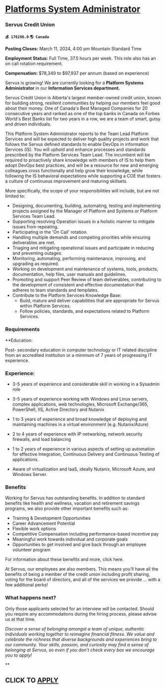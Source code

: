 # [Platforms System Administrator](https://www.remotewlb.com/apply/platforms-system-administrator)  
### Servus Credit Union  
#### `💰 176286.0` `🌎 Canada`  

**Posting Closes:** March 11, 2024, 4:00 pm Mountain Standard Time

 **Employment Status:** Full Time, 37.5 hours per week. This role also has an on call rotation requirement.

**Compensation:** $78,349 to $97,937 per annum (based on experience)

Servus is growing! We are currently looking for a **Platform Systems Administrator** in our **Information Services department.**

Servus Credit Union is Alberta's largest member-owned credit union, known for building strong, resilient communities by helping our members feel good about their money. One of Canada's Best Managed Companies for 20 consecutive years and ranked as one of the top banks in Canada on Forbes World's Best Banks list for two years in a row, we are a team of smart, gutsy and driven individuals.

This Platform System Administrator reports to the Team Lead Platform Services and will be expected to deliver high quality projects and work that follows the Servus defined standards to enable DevOps in information Services (IS). You will uphold and enhance processes and standards prescribed by the Platform Services Team Lead. The incumbent will be required to proactively share knowledge with members of IS to help them adopt DevOps best practices, and will be a resource for new and emerging colleagues cross functionally and help grow their knowledge, while following the IS behavioral expectations while supporting a COE that fosters a culture of continuous improvement and maturing skillsets.

More specifically, the scope of your responsibilities will include, but are not limited to:

  * Designing, documenting, building, automating, testing and implementing projects assigned by the Manager of Platform and Systems or Platform Services Team Lead.
  * Supporting resolving Operation issues in a holistic manner to mitigate issues from repeating.
  * Participating in the 'On Call' rotation.
  * Handling multiple demands and competing priorities while ensuring deliverables are met.
  * Triaging and mitigating operational issues and participate in reducing and preventing outages.
  * Monitoring, automating, performing maintenance, improving, and upgrading as required.
  * Working on development and maintenance of systems, tools, products, documentation, help files, user manuals and guidelines.
  * Promoting and support Peer Review of team deliverables, contributing to the development of consistent and effective documentation that adheres to team standards and templates. 
  * Contribute to the Platform Services Knowledge Base:
    * Build, mature and deliver capabilities that are appropriate for Servus within Platform Services.
    * Follow policies, standards, and expectations related to Platform Services.

### Requirements

 **Education:

Post- secondary education in computer technology or IT related discipline from an accredited institution or a minimum of 7 years of progressing IT experience.

### Experience:

  * 3-5 years of experience and considerable skill in working in a Sysadmin role

  * 3-5 years of experience working with Windows and Linux servers, complex applications, web technologies, Microsoft Exchange/365, PowerShell, IIS, Active Directory and Nutanix

  * 1 to 3 years of experience and broad knowledge of deploying and maintaining machines in a virtual environment (e.g. Nutanix/Azure)

  * 2 to 4 years of experience with IP networking, network security firewalls, and load balancing

  * 1 to 2 years of experience in various aspects of setting up automation for effective Integration, Continuous Delivery and Continuous Testing of applications. 
  * Aware of virtualization and IaaS, ideally Nutanix, Microsoft Azure, and Windows Server. 

### Benefits

Working for Servus has outstanding benefits. In addition to standard benefits like health and wellness, vacation and retirement savings programs, we also provide other important benefits such as:

  * Training & Development Opportunities
  * Career Advancement Potential
  * Flexible work options
  * Competitive Compensation including performance-based incentive pay
  * Meaningful work towards individual and corporate goals 
  * Opportunities to get involved and give back through an employee volunteer program

For information about these benefits and more, click here.

At Servus, our employees are also members. This means you'll have all the benefits of being a member of the credit union including profit sharing, voting for the board of directors, and all of the services we provide … with a few additional perks!

### What happens next?

Only those applicants selected for an interview will be contacted. Should you require any accommodations during the hiring process, please advise us at that time.

_Discover a sense of belonging amongst a team of unique, authentic individuals working together to reimagine financial fitness. We value and celebrate the richness that diverse backgrounds and experiences bring to our community. Your skills, passion, and curiosity may find a sense of belonging at Servus, so even if you don’t check every box we encourage you to apply!_

**

  
## CLICK TO [APPLY](https://www.remotewlb.com/apply/platforms-system-administrator)

